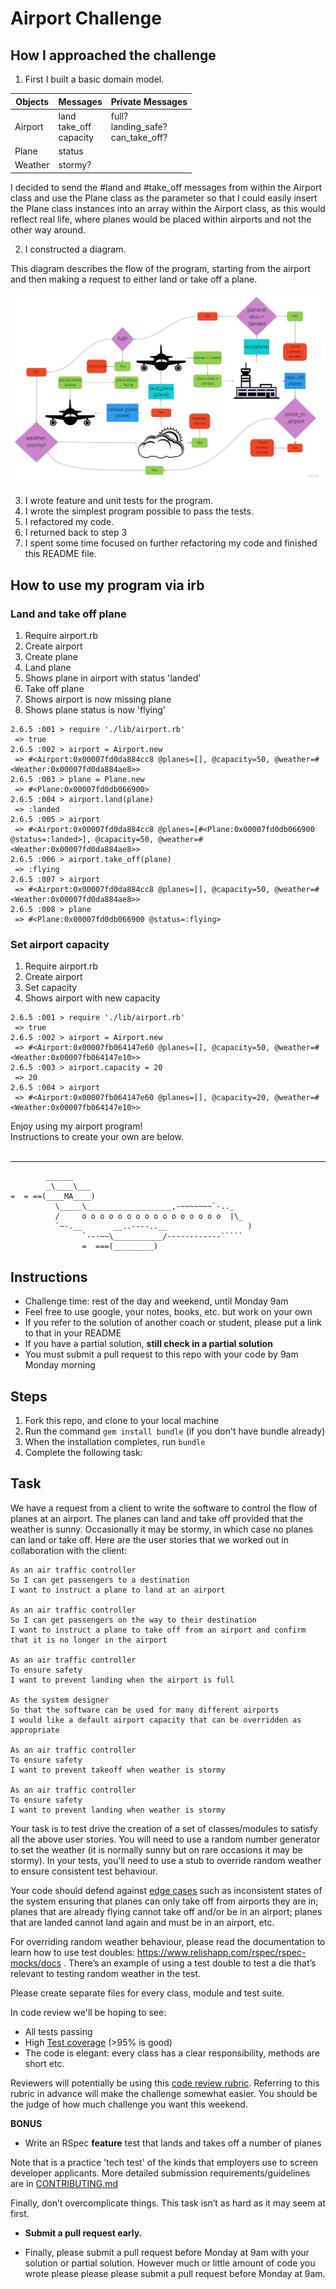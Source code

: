 Airport Challenge
=================


How I approached the challenge
-----------------------------

1. First I built a basic domain model.

Objects | Messages | Private Messages
-------|--------|----------
Airport | land <br/> take_off <br/> capacity | full? <br/> landing_safe? <br/> can_take_off?
Plane   | status
Weather | stormy?

I decided to send the #land and #take_off messages from within the Airport class and use the Plane class as the parameter so that I could easily insert the Plane class instances into an array within the Airport class, as this would reflect real life, where planes would be placed within airports and not the other way around.



2. I constructed a diagram.

This diagram describes the flow of the program, starting from the airport and then making a request to either land or take off a plane.

 ![diagram](./images/codediagram.jpg)

3. I wrote feature and unit tests for the program.
4. I wrote the simplest program possible to pass the tests.
5. I refactored my code.
6. I returned back to step 3
7. I spent some time focused on further refactoring my code and finished this README file.

How to use my program via irb
--------------------------
### Land and take off plane
1. Require airport.rb
2. Create airport
3. Create plane
4. Land plane
5. Shows plane in airport with status 'landed'
6. Take off plane
7. Shows airport is now missing plane
8. Shows plane status is now 'flying'
```
2.6.5 :001 > require './lib/airport.rb'
 => true 
2.6.5 :002 > airport = Airport.new
 => #<Airport:0x00007fd0da884cc8 @planes=[], @capacity=50, @weather=#<Weather:0x00007fd0da884ae8>> 
2.6.5 :003 > plane = Plane.new
 => #<Plane:0x00007fd0db066900> 
2.6.5 :004 > airport.land(plane)
 => :landed 
2.6.5 :005 > airport
 => #<Airport:0x00007fd0da884cc8 @planes=[#<Plane:0x00007fd0db066900 @status=:landed>], @capacity=50, @weather=#<Weather:0x00007fd0da884ae8>> 
2.6.5 :006 > airport.take_off(plane)
 => :flying 
2.6.5 :007 > airport
 => #<Airport:0x00007fd0da884cc8 @planes=[], @capacity=50, @weather=#<Weather:0x00007fd0da884ae8>> 
2.6.5 :008 > plane
 => #<Plane:0x00007fd0db066900 @status=:flying> 
```
### Set airport capacity
1. Require airport.rb
2. Create airport
3. Set capacity
4. Shows airport with new capacity
```
2.6.5 :001 > require './lib/airport.rb'
 => true 
2.6.5 :002 > airport = Airport.new
 => #<Airport:0x00007fb064147e60 @planes=[], @capacity=50, @weather=#<Weather:0x00007fb064147e10>> 
2.6.5 :003 > airport.capacity = 20
 => 20 
2.6.5 :004 > airport
 => #<Airport:0x00007fb064147e60 @planes=[], @capacity=20, @weather=#<Weather:0x00007fb064147e10>> 
```
Enjoy using my airport program! <br/>
Instructions to create your own are below.
<br/>
<br/>


--------------------------

```
        ______
        _\____\___
=  = ==(____MA____)
          \_____\___________________,-~~~~~~~`-.._
          /     o o o o o o o o o o o o o o o o  |\_
          `~-.__       __..----..__                  )
                `---~~\___________/------------`````
                =  ===(_________)

```
Instructions
---------

* Challenge time: rest of the day and weekend, until Monday 9am
* Feel free to use google, your notes, books, etc. but work on your own
* If you refer to the solution of another coach or student, please put a link to that in your README
* If you have a partial solution, **still check in a partial solution**
* You must submit a pull request to this repo with your code by 9am Monday morning

Steps
-------

1. Fork this repo, and clone to your local machine
2. Run the command `gem install bundle` (if you don't have bundle already)
3. When the installation completes, run `bundle`
4. Complete the following task:

Task
-----

We have a request from a client to write the software to control the flow of planes at an airport. The planes can land and take off provided that the weather is sunny. Occasionally it may be stormy, in which case no planes can land or take off.  Here are the user stories that we worked out in collaboration with the client:

```
As an air traffic controller 
So I can get passengers to a destination 
I want to instruct a plane to land at an airport

As an air traffic controller 
So I can get passengers on the way to their destination 
I want to instruct a plane to take off from an airport and confirm that it is no longer in the airport

As an air traffic controller 
To ensure safety 
I want to prevent landing when the airport is full 

As the system designer
So that the software can be used for many different airports
I would like a default airport capacity that can be overridden as appropriate

As an air traffic controller 
To ensure safety 
I want to prevent takeoff when weather is stormy 

As an air traffic controller 
To ensure safety 
I want to prevent landing when weather is stormy 
```

Your task is to test drive the creation of a set of classes/modules to satisfy all the above user stories. You will need to use a random number generator to set the weather (it is normally sunny but on rare occasions it may be stormy). In your tests, you'll need to use a stub to override random weather to ensure consistent test behaviour.

Your code should defend against [edge cases](http://programmers.stackexchange.com/questions/125587/what-are-the-difference-between-an-edge-case-a-corner-case-a-base-case-and-a-b) such as inconsistent states of the system ensuring that planes can only take off from airports they are in; planes that are already flying cannot take off and/or be in an airport; planes that are landed cannot land again and must be in an airport, etc.

For overriding random weather behaviour, please read the documentation to learn how to use test doubles: https://www.relishapp.com/rspec/rspec-mocks/docs . There’s an example of using a test double to test a die that’s relevant to testing random weather in the test.

Please create separate files for every class, module and test suite.

In code review we'll be hoping to see:

* All tests passing
* High [Test coverage](https://github.com/makersacademy/course/blob/master/pills/test_coverage.md) (>95% is good)
* The code is elegant: every class has a clear responsibility, methods are short etc. 

Reviewers will potentially be using this [code review rubric](docs/review.md).  Referring to this rubric in advance will make the challenge somewhat easier.  You should be the judge of how much challenge you want this weekend.

**BONUS**

* Write an RSpec **feature** test that lands and takes off a number of planes

Note that is a practice 'tech test' of the kinds that employers use to screen developer applicants.  More detailed submission requirements/guidelines are in [CONTRIBUTING.md](CONTRIBUTING.md)

Finally, don’t overcomplicate things. This task isn’t as hard as it may seem at first.

* **Submit a pull request early.**

* Finally, please submit a pull request before Monday at 9am with your solution or partial solution.  However much or little amount of code you wrote please please please submit a pull request before Monday at 9am.
